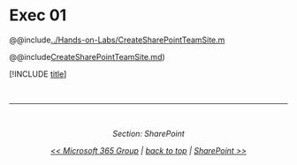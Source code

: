 
# Exec 01


@@include[../Hands-on-Labs/CreateSharePointTeamSite.m](../Hands-on-Labs/CreateSharePointTeamSite.md)

@@include[CreateSharePointTeamSite.md](../$Hands-on-Labs$/CreateSharePointTeamSite.md))



[!INCLUDE [title](../Hands-on-Labs/CreateSharePointTeamSite.md)]


<br/>

---

<br/>

<div style="font-style: italic; text-align: center;" markdown="1">

Section: SharePoint

[<< Microsoft 365 Group](./Microsoft365Group.md) | [back to top](#top)  | [SharePoint >>](./SharePoint.md)

</div>